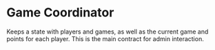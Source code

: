 # Game Coordinator
Keeps a state with players and games, as well as the current game and points for each player. This is the main contract for admin interaction.
